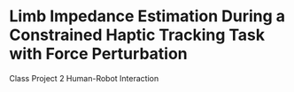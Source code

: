 # Limb Impedance Estimation During a Constrained Haptic Tracking Task with Force Perturbation
Class Project 2 Human-Robot Interaction
